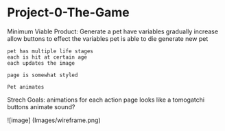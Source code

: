 # Project-0-The-Game

Minimum Viable Product:
    Generate a pet
    have variables gradually increase
    allow buttons to effect the variables
    pet is able to die
    generate new pet

    pet has multiple life stages
    each is hit at certain age
    each updates the image

    page is somewhat styled

    Pet animates

Strech Goals:
    animations for each action
    page looks like a tomogatchi
    buttons animate
    sound?
    
![image]
(Images/wireframe.png)
